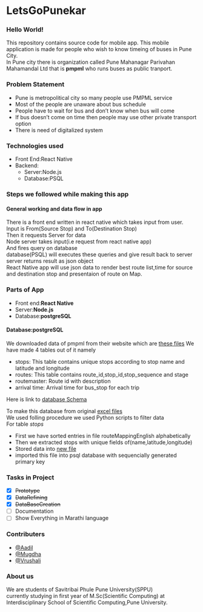# LetsGoPunekar
<h3>Hello World!</h3>

This repository contains source code for mobile app.
This mobile application is made for people who
wish to know  timeing of buses in Pune City.</br>In Pune city there is organization called Pune Mahanagar Parivahan Mahamandal Ltd that is **pmpml** who runs buses as public tranport.

### Problem Statement
* Pune is metropolitical city so many
people use PMPML service
* Most of the people are unaware about
bus schedule
* People have to wait for bus and don’t
know when bus will come
* If bus doesn’t come on time then
people may use other private transport
option
* There is need of digitalized system

### Technologies used
- Front End:React Native
- Backend:
  - Server:Node.js
  - Database:PSQL

### Steps we followed while making this app

#### General working and data flow in app
There is a front end written in react native which takes input from user.</br>
Input is From(Source Stop) and To(Destination Stop)</br>
Then it requests Server for data</br>
Node server takes input(i.e request from react native app)</br>
And fires query on database</br>
database(PSQL) will executes these queries and give result back to server</br>
server returns result as json object</br>
React Native app will use json data to render best route list,time for source and destination stop and presentaion of route on Map.

### Parts of App
* Front end:**React Native**
* Server:**Node.js**
* Database:**postgreSQL**

#### Database:**postgreSQL**
We downloaded data of pmpml from their website which are [these files](./Database/Original)
We have made 4 tables out of it namely
* stops: This table contains unique stops according to stop name and latitude and longitude
* routes: This table contains route_id,stop_id,stop_sequence and stage 
* routemaster: Route id with description
* arrival time: Arrival time for bus_stop for each trip

Here is link to [database Schema](./Database/schema.txt)

To make this database from original [excel files](./Database/Original)</br>
We used folling procedure we used Python scripts to filter data</br>
For table *stops*
* First we have sorted entries in file routeMappingEnglish alphabetically 
* Then we extracted stops with unique fields of(name,latitude,longitude)
* Stored data into [new file]() 
* imported this file into psql database with sequencially generated primary key




###  Tasks in Project
- [x] ~~Prototype~~
- [x] ~~DataRefining~~ 
- [x] ~~DataBaseCreation~~
- [ ] Documentation
- [ ] Show Everything in Marathi language
### Contributers
* [@Aadil](https://github.com/Aadil009)
* [@Mugdha](https://github.com/mugs912)
* [@Vrushali](https://github.com/vrushali-d)

### About us
We are students of Savitribai Phule Pune University(SPPU)</br>
currently studying in first year of M.Sc(Scientific Computing) at</br>
Interdisciplinary School of Scientific Computing,Pune University.
